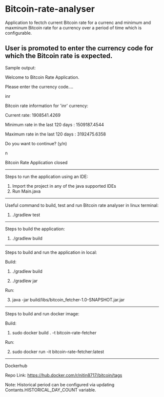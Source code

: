 # Bitcoin-rate-analyser
Application to fectch current Bitcoin rate for a currenc and minimum and maxminum Bitcoin rate for a currency over a period of time which is configurable.

User is promoted to enter the currency code for which the Bitcoin rate is expected.
--------------------------------------------------------------------------------------------------------------------
Sample output:

Welcome to Bitcoin Rate Application.

Please enter the currency code....

inr

Bitcoin rate information for 'inr' currency:
 
 Current rate: 1908541.4269
 
 Minimum rate in the last 120 days : 1509187.4544 
 
 Maximum rate in the last 120 days : 3192475.6358

Do you want to continue? (y/n)

n

Bitcoin Rate Application closed

-------------------------------------------------------------------------------------------------------------------------
Steps to run the application using an IDE:

 1. Import the project in any of the java supported IDEs
 2. Run Main.java
-------------------------------------------------------------------------------------------------------------------------
Useful command to build, test and run Bitcoin rate analyser in linux terminal:

1. ./gradlew test
-------------------------------------------------------------------------------------------------------------------------

Steps to build the application:

1. ./gradlew build
-------------------------------------------------------------------------------------------------------------------------

Steps to build and run the application in local:

Build:

1. ./gradlew build 

2. ./gradlew jar

Run:

3. java -jar build/libs/bitcoin_fetcher-1.0-SNAPSHOT.jar.jar

-------------------------------------------------------------------------------------------------------------------------
Steps to build and run docker image:

Build: 

1. sudo docker build . -t bitcoin-rate-fetcher

Run: 

2. sudo docker run -it bitcoin-rate-fetcher:latest

-------------------------------------------------------------------------------------------------------------------------
Dockerhub

Repo Link: https://hub.docker.com/r/nitin8717/bitcoin/tags

Note: Historical period can be configured via updating Contants.HISTORICAL_DAY_COUNT variable. 


